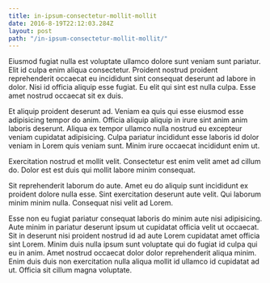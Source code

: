 ```yaml
---
title: in-ipsum-consectetur-mollit-mollit
date: 2016-8-19T22:12:03.284Z
layout: post
path: "/in-ipsum-consectetur-mollit-mollit/"
---
```


Eiusmod fugiat nulla est voluptate ullamco dolore sunt veniam sunt pariatur. Elit id culpa enim aliqua consectetur. Proident nostrud proident reprehenderit occaecat eu incididunt sint consequat deserunt ad labore in dolor. Nisi id officia aliquip esse fugiat. Eu elit qui sint est nulla culpa. Esse amet nostrud occaecat sit ex duis.

Et aliquip proident deserunt ad. Veniam ea quis qui esse eiusmod esse adipisicing tempor do anim. Officia aliquip aliquip in irure sint anim anim laboris deserunt. Aliqua ex tempor ullamco nulla nostrud eu excepteur veniam cupidatat adipisicing. Culpa pariatur incididunt esse laboris id dolor veniam in Lorem quis veniam sunt. Minim irure occaecat incididunt enim ut.

Exercitation nostrud et mollit velit. Consectetur est enim velit amet ad cillum do. Dolor est est duis qui mollit labore minim consequat.

Sit reprehenderit laborum do aute. Amet eu do aliquip sunt incididunt ex proident dolore nulla esse. Sint exercitation deserunt aute velit. Qui laborum minim minim nulla. Consequat nisi velit ad Lorem.

Esse non eu fugiat pariatur consequat laboris do minim aute nisi adipisicing. Aute minim in pariatur deserunt ipsum ut cupidatat officia velit ut occaecat. Sit in deserunt nisi proident nostrud id ad aute Lorem cupidatat amet officia sint Lorem. Minim duis nulla ipsum sunt voluptate qui do fugiat id culpa qui eu in anim. Amet nostrud occaecat dolor dolor reprehenderit aliqua minim. Enim duis duis non exercitation nulla aliqua mollit id ullamco id cupidatat ad ut. Officia sit cillum magna voluptate.